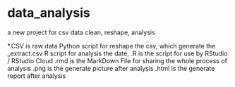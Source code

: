 # data_analysis
a new project for csv data clean, reshape, analysis


*.CSV is raw data
Python script for reshape the csv, which generate the _extract.csv
R script for analysis the date, .R is the script for use by RStudio / RStudio Cloud
.rmd is the MarkDown File for sharing the whole process of analysis
.png is the generate picture after analysis
.html is the generate report after analysis
